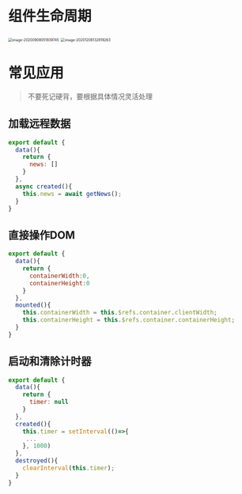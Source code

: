 # 组件生命周期

<img src="http://mdrs.yuanjin.tech/img/20200908051939.png" alt="image-20200908051939745" style="zoom:50%;" />

<img src="http://mdrs.yuanjin.tech/img/20201206132819.png" alt="image-20201206132819263" style="zoom:50%;" />

# 常见应用

> 不要死记硬背，要根据具体情况灵活处理

## 加载远程数据

```js
export default {
  data(){
    return {
      news: []
    }
  },
  async created(){
    this.news = await getNews();
  }
}
```

## 直接操作DOM

```js
export default {
  data(){
    return {
      containerWidth:0,
      containerHeight:0
    }
  },
  mounted(){
    this.containerWidth = this.$refs.container.clientWidth;
    this.containerHeight = this.$refs.container.containerHeight;
  }
}
```

## 启动和清除计时器

```js
export default {
  data(){
    return {
      timer: null
    }
  },
  created(){
    this.timer = setInterval(()=>{
     ... 
    }, 1000)
  },
  destroyed(){
    clearInterval(this.timer);               
  }
}
```
